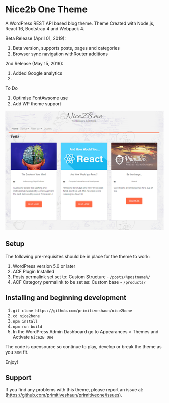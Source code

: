 # Nice2b One Theme
A WordPress REST API based blog theme.
Theme Created with Node.js, React 16, Bootstrap 4 and Webpack 4.

Beta Release (April 01, 2019):
1. Beta version, supports posts, pages and categories
2. Browser sync navigation withRouter additions

2nd Release (May 15, 2019):
1. Added Google analytics
2. 


To Do
1. Optimise FontAwsome use
2. Add WP theme support


![screenshot](screenshot.jpg)

Setup
-----

The following pre-requisites should be in place for the theme to work:

1. WordPress version 5.0 or later
2. ACF Plugin Installed
2. Posts permalink set set to: Custom Structure - `/posts/%postname%/`
3. ACF Category permalink to be set as: Custom base - `/products/`

Installing and beginning development
------------------------------------

1. `git clone https://github.com/primitiveshaun/nice2bone`
2. `cd nice2bone`
3. `npm install`
4. `npm run build`
5. In the WordPress Admin Dashboard go to Appearances > Themes and Activate `Nice2B One`

The code is opensource so continue to play, develop or break the theme as you see fit.

Enjoy!


Support
-------

If you find any problems with this theme, please report an issue at:
(https://github.com/primitiveshaun/primitiveone/issues).

